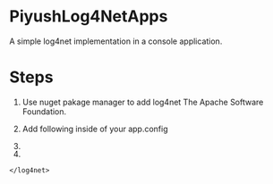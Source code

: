 # PiyushLog4NetApps
A simple log4net implementation in a console application.

# Steps
1. Use nuget pakage manager to add log4net The Apache Software Foundation.
2. Add following inside <configuration> of your app.config
3. <!--Note: The configSections must be the first element in configuration-->
     <configSections>
      <section name="log4net" type="log4net.Config.Log4NetConfigurationSectionHandler, log4net" />
    </configSections>
  4. <log4net>
        <!--This will show the logs in Console-->
        <appender name="ConsoleAppender" type="log4net.Appender.ColoredConsoleAppender">
          <layout type="log4net.Layout.PatternLayout">
            <conversionPattern value="%date %level [%thread] %logger{1} %username - %message%newline" />
          </layout>
          <mapping>
            <level value="WARN" />
            <foreColor value="Yellow, HighIntensity" />
          </mapping>
          <mapping>
            <level value="ERROR" />
            <foreColor value="Red, HighIntensity" />
          </mapping>
        </appender>
      
        <appender name="RollingFile" type="log4net.Appender.RollingFileAppender">
          <file value="./logs/log.log" />
          <rollingStyle value="Date" />
          <appendToFile value="true" />
          <lockingModel type="log4net.Appender.FileAppender+MinimalLock" />
          <datePattern value="yyyyMMdd" />
          <layout type="log4net.Layout.PatternLayout">
            <conversionPattern value="%date %level [%thread] %logger{1} - %message%newline" />
          </layout>
        </appender>
      
        <!--This will show the logs in Log file-->
        <appender name="LogFileAppender" type="log4net.Appender.RollingFileAppender">
          <param name="File" value="xxx\\MyApps.log"/>
          <lockingModel type="log4net.Appender.FileAppender+MinimalLock" />
          <appendToFile value="true" />
          <rollingStyle value="Size" />
          <maxSizeRollBackups value="10" />
          <maximumFileSize value="1MB" />
          <staticLogFileName value="true" />
          <layout type="log4net.Layout.PatternLayout">
            <conversionPattern value="%date [%thread] %level %logger - %message%newline" />
          </layout>
        </appender>
        
        <root>
          <level value="ALL" />
          <appender-ref ref="ConsoleAppender" />
          <appender-ref ref="RollingFile" />
          <appender-ref ref="LogFileAppender" />
        </root>
    </log4net>
